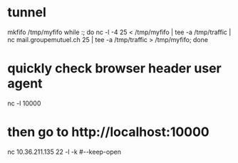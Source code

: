 # tunnel
mkfifo /tmp/myfifo
while :; do nc -l -4 25 < /tmp/myfifo | tee -a /tmp/traffic | nc mail.groupemutuel.ch 25 | tee -a /tmp/traffic > /tmp/myfifo; done


# quickly check browser header user agent
nc -l 10000
# then go to http://localhost:10000 

nc 10.36.211.135 22 -l -k #--keep-open

